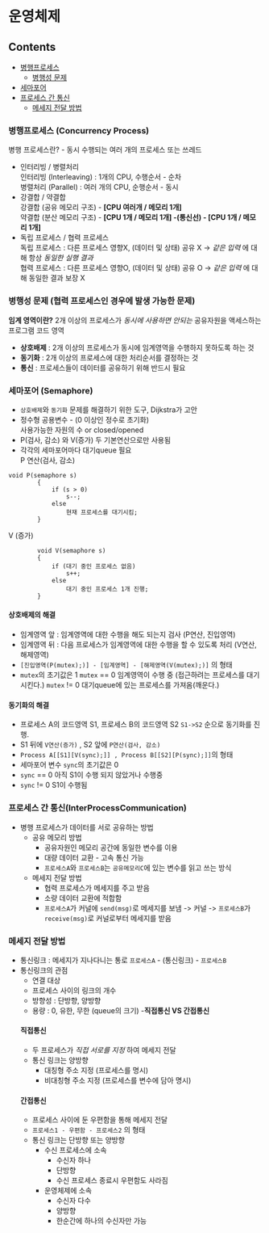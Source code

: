 # 운영체제
## Contents
- [병행프로세스](https://github.com/dali186/TIL/blob/main/%EC%9A%B4%EC%98%81%EC%B2%B4%EC%A0%9C/%EC%9A%B4%EC%98%81%EC%B2%B4%EC%A0%9C.md#%EB%B3%91%ED%96%89%ED%94%84%EB%A1%9C%EC%84%B8%EC%8A%A4-concurrency-process "병행프로세스")
  - [병행성 문제](https://github.com/dali186/TIL/blob/main/%EC%9A%B4%EC%98%81%EC%B2%B4%EC%A0%9C/%EC%9A%B4%EC%98%81%EC%B2%B4%EC%A0%9C.md#%EB%B3%91%ED%96%89%EC%84%B1-%EB%AC%B8%EC%A0%9C-%ED%98%91%EB%A0%A5-%ED%94%84%EB%A1%9C%EC%84%B8%EC%8A%A4%EC%9D%B8-%EA%B2%BD%EC%9A%B0%EC%97%90-%EB%B0%9C%EC%83%9D-%EA%B0%80%EB%8A%A5%ED%95%9C-%EB%AC%B8%EC%A0%9C)
- [세마포어](https://github.com/dali186/TIL/blob/main/%EC%9A%B4%EC%98%81%EC%B2%B4%EC%A0%9C/%EC%9A%B4%EC%98%81%EC%B2%B4%EC%A0%9C.md#%EB%B3%91%ED%96%89%EC%84%B1-%EB%AC%B8%EC%A0%9C-%ED%98%91%EB%A0%A5-%ED%94%84%EB%A1%9C%EC%84%B8%EC%8A%A4%EC%9D%B8-%EA%B2%BD%EC%9A%B0%EC%97%90-%EB%B0%9C%EC%83%9D-%EA%B0%80%EB%8A%A5%ED%95%9C-%EB%AC%B8%EC%A0%9C)
- [프로세스 간 통신](https://github.com/dali186/TIL/blob/main/%EC%9A%B4%EC%98%81%EC%B2%B4%EC%A0%9C/%EC%9A%B4%EC%98%81%EC%B2%B4%EC%A0%9C.md#%ED%94%84%EB%A1%9C%EC%84%B8%EC%8A%A4-%EA%B0%84-%ED%86%B5%EC%8B%A0interprocesscommunication)
  - [메세지 전달 방법](https://github.com/dali186/TIL/blob/main/%EC%9A%B4%EC%98%81%EC%B2%B4%EC%A0%9C/%EC%9A%B4%EC%98%81%EC%B2%B4%EC%A0%9C.md#%EB%A9%94%EC%84%B8%EC%A7%80-%EC%A0%84%EB%8B%AC-%EB%B0%A9%EB%B2%95)
### 병행프로세스 (Concurrency Process)
병행 프로세스란? - 동시 수행되는 여러 개의 프로세스 또는 쓰레드
- 인터리빙 / 병렬처리   
인터리빙 (Interleaving) : 1개의 CPU, 수행순서 - 순차   
병렬처리 (Parallel) : 여러 개의 CPU, 순행순서 - 동시   
- 강결합 / 약결합   
강결합 (공유 메모리 구조) - __[CPU 여러개 / 메모리 1개]__   
약결합 (분산 메모리 구조) - __[CPU 1개 / 메모리 1개] -(통신선) - [CPU 1개 / 메모리 1개]__
- 독립 프로세스 / 협력 프로세스   
독립 프로세스 : 다른 프로세스 영향X, (데이터 및 상태) 공유 X -> _같은 입력_ 에 대해 항상 _동일한 실행 결과_   
협력 프로세스 : 다른 프로세스 영향O, (데이터 및 상태) 공유 O -> _같은 입력_ 에 대해 동일한 결과 보장 X
### 병행성 문제 (협력 프로세스인 경우에 발생 가능한 문제)
__임계 영역이란?__ 2개 이상의 프로세스가 _동시에 사용하면 안되는_ 공유자원을 액세스하는 프로그램 코드 영역   
  - __상호배제__ : 2개 이상의 프로세스가 동시에 임계영역을 수행하지 못하도록 하는 것   
  - __동기화__ : 2개 이상의 프로세스에 대한 처리순서를 결정하는 것
  - __통신__ : 프로세스들이 데이터를 공유하기 위해 반드시 필요

### 세마포어 (Semaphore)
- `상호배제`와 `동기화` 문제를 해결하기 위한 도구, Dijkstra가 고안
- 정수형 공용변수 - (0 이상인 정수로 초기화)   
  사용가능한 자원의 수 or closed/opened
- P(검사, 감소) 와 V(증가) 두 기본연산으로만 사용됨  
- 각각의 세마포어마다 대기queue 필요  
P 연산(검사, 감소)    
```
void P(semaphore s)
		{
			if (s > 0)
				s--;
			else
				현재 프로세스를 대기시킴;
		}
```
V (증가)
```
		void V(semaphore s)
		{
			if (대기 중인 프로세스 없음)
				s++;
			else
				대기 중인 프로세스 1개 진행;
		}
```
#### 상호배제의 해결
- 임계영역 앞 : 임계영역에 대한 수행을 해도 되는지 검사 (P연산, 진입영역)
- 임계영역 뒤 : 다음 프로세스가 임계영역에 대한 수행을 할 수 있도록 처리 (V연산, 해제영역)
- `[진입영역(P(mutex);)] - [임계영역] - [해제영역(V(mutex);)]` 의 형태
- `mutex`의 초기값은 1
  `mutex` == 0 임계영역이 수행 중 (접근하려는 프로세스를 대기 시킨다.)
  `mutex` != 0 대기queue에 있는 프로세스를 가져옴(깨운다.)
#### 동기화의 해결
- 프로세스 A의 코드영역 S1, 프로세스 B의 코드영역 S2 `S1->S2` 순으로 동기화를 진행.
- S1 뒤에 `V연산(증가)` , S2 앞에 `P연산(검사, 감소)`
- `Process A[[S1][V(sync);]] , Process B[[S2][P(sync);]]`의 형태
- 세마포어 변수 `sync`의 초기값은 0
- `sync` == 0 아직 S1이 수행 되지 않았거나 수행중
- `sync` != 0 S1이 수행됨     

### 프로세스 간 통신(InterProcessCommunication)
- 병행 프로세스가 데이터를 서로 공유하는 방법
  - 공유 메모리 방법
    - 공유자원인 메모리 공간에 동일한 변수를 이용
    - 대량 데이터 교환 - 고속 통신 가능
    - `프로세스A`와 `프로세스B`는 `공유메모리C`에 있는 변수를 읽고 쓰는 방식
  - 메세지 전달 방법
    - 협력 프로세스가 메세지를 주고 받음
    - 소량 데이터 교환에 적합함
    - `프로세스A`가 커널에 `send(msg)`로 메세지를 보냄 -> 커널 -> `프로세스B`가 `receive(msg)`로 커널로부터 메세지를 받음

### 메세지 전달 방법
- 통신링크 : 메세지가 지나다니는 통로
  `프로세스A` - (통신링크) - `프로세스B`
- 통신링크의 관점
  - 연결 대상
  - 프로세스 사이의 링크의 개수
  - 방향성 : 단방향, 양방향
  - 용량 : 0, 유한, 무한 (queue의 크기)
  -__직접통신 VS 간접통신__
  #### 직접통신
  - 두 프로세스가 _직접 서로를 지정_ 하여 메세지 전달
  - 통신 링크는 양방향
    - 대칭형 주소 지정 (프로세스를 명시)
    - 비대칭형 주소 지정 (프로세스를 변수에 담아 명시)
  #### 간접통신
  - 프로세스 사이에 둔 우편함을 통해 메세지 전달
  - `프로세스1 - 우편함 - 프로세스2` 의 형태
  - 통신 링크는 단방향 또는 양방향
    - 수신 프로세스에 소속
      - 수신자 하나
      - 단방향
      - 수신 프로세스 종료시 우편함도 사라짐
    - 운영체제에 소속
      - 수신자 다수
      - 양방향
      - 한순간에 하나의 수신자만 가능
